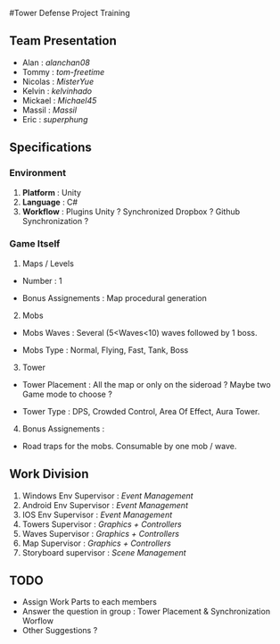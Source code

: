 #Tower Defense Project Training


## Team Presentation

+ Alan : *alanchan08*
+ Tommy : *tom-freetime*
+ Nicolas : *MisterYue* 
+ Kelvin : *kelvinhado* 
+ Mickael : *Michael45* 
+ Massil : *Massil* 
+ Eric : *superphung*

## Specifications

### Environment

1. **Platform** : Unity
2. **Language** : C#
3. **Workflow** : Plugins Unity ? Synchronized Dropbox ? Github Synchronization ?


### Game Itself


1. Maps / Levels

  *  Number : 1

  *  Bonus Assignements : Map procedural generation

2. Mobs  

  * Mobs Waves : Several (5<Waves<10) waves followed by 1 boss.

  * Mobs Type : Normal, Flying, Fast, Tank,  Boss

3. Tower

  * Tower Placement : All the map or only on the sideroad ? Maybe two Game mode to choose ?

  * Tower Type : DPS, Crowded Control, Area Of Effect, Aura Tower.

4. Bonus Assignements :
 
  * Road traps for the mobs. Consumable by one mob / wave.

## Work Division

1. Windows Env Supervisor : *Event Management*
2. Android Env Supervisor : *Event Management*
3. IOS Env Supervisor : *Event Management*
4. Towers Supervisor : *Graphics + Controllers*
5. Waves Supervisor : *Graphics + Controllers*
6. Map Supervisor : *Graphics + Controllers*
7. Storyboard supervisor : *Scene Management*

## TODO

+ Assign Work Parts to each members
+ Answer the question in group : Tower Placement & Synchronization Worflow
+ Other Suggestions ?
